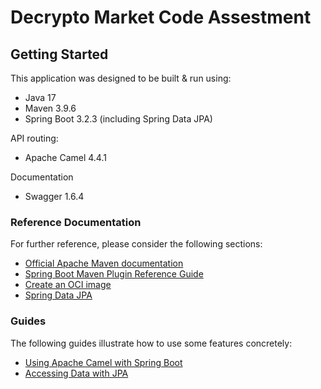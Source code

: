 # Decrypto Market Code Assestment
## Getting Started
This application was designed to be built & run using:
* Java 17
* Maven 3.9.6
* Spring Boot 3.2.3 (including Spring Data JPA)

API routing:
* Apache Camel 4.4.1

Documentation
* Swagger 1.6.4

### Reference Documentation
For further reference, please consider the following sections:

* [Official Apache Maven documentation](https://maven.apache.org/guides/index.html)
* [Spring Boot Maven Plugin Reference Guide](https://docs.spring.io/spring-boot/docs/3.2.3/maven-plugin/reference/html/)
* [Create an OCI image](https://docs.spring.io/spring-boot/docs/3.2.3/maven-plugin/reference/html/#build-image)
* [Spring Data JPA](https://docs.spring.io/spring-boot/docs/3.2.3/reference/htmlsingle/index.html#data.sql.jpa-and-spring-data)

### Guides
The following guides illustrate how to use some features concretely:

* [Using Apache Camel with Spring Boot](https://camel.apache.org/camel-spring-boot/latest/spring-boot.html)
* [Accessing Data with JPA](https://spring.io/guides/gs/accessing-data-jpa/)

